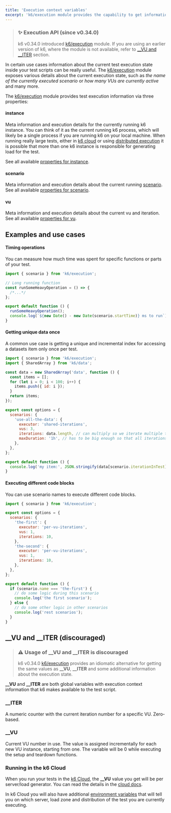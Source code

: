 ```yaml
---
title: 'Execution context variables'
excerpt: 'k6/execution module provides the capability to get information about the current test execution state inside the test script'
---
```


> ### ✨ Execution API (since v0.34.0)
>
> k6 v0.34.0 introduced [k6/execution](/javascript-api/k6-execution) module. 
> If you are using an earlier version of k6, where the module is not available,
> refer to [\_\_VU and \_\_ITER](/using-k6/execution-context-variables/#__vu-and-__iter-discouraged) section.

In certain use cases information about the current test execution state inside your test scripts can be really useful.
The [k6/execution](/javascript-api/k6-execution) module exposes various details about the current execution state, such as _the name of the currently executed scenario_ or _how many VUs are currently active_ and many more.

The [k6/execution](/javascript-api/k6-execution) module provides test execution information via three properties:

#### instance

Meta information and execution details for the currently running k6 instance. You can think of it as the current running k6 process, which will likely be a single process if you are running k6 on your local machine.
When running really large tests, either in [k6 cloud](/cloud/creating-and-running-a-test/cloud-tests-from-the-cli) or using [distributed execution](/testing-guides/running-large-tests/#distributed-execution) it is possible that more than one k6 instance is responsible for generating load for the test. 

See all available [properties for instance](/javascript-api/k6-execution/#instance).

#### scenario

Meta information and execution details about the current running [scenario](/using-k6/scenarios).  
See all available [properties for scenario](/javascript-api/k6-execution/#scenario).

#### vu

Meta information and execution details about the current vu and iteration.  
See all available [properties for vu](/javascript-api/k6-execution/#vu).

## Examples and use cases

#### Timing operations

You can measure how much time was spent for specific functions or parts of your test.

<CodeGroup labels={[]} lineNumbers={[true]}>

```javascript
import { scenario } from 'k6/execution';

// Long running function
const runSomeHeavyOperation = () => {
  /*...*/
};

export default function () {
  runSomeHeavyOperation();
  console.log(`${new Date() - new Date(scenario.startTime)} ms to run`);
}
```

</CodeGroup>

#### Getting unique data once

A common use case is getting a unique and incremental index for accessing a datasets item only once per test.

<CodeGroup labels={[]} lineNumbers={[true]}>

```javascript
import { scenario } from 'k6/execution';
import { SharedArray } from 'k6/data';

const data = new SharedArray('data', function () {
  const items = [];
  for (let i = 0; i < 100; i++) {
    items.push({ id: i });
  }
  return items;
});

export const options = {
  scenarios: {
    'use-all-the-data': {
      executor: 'shared-iterations',
      vus: 3,
      iterations: data.length, // can multiply so we iterate multiple times
      maxDuration: '1h', // has to be big enough so that all iterations go through if needed
    },
  },
};

export default function () {
  console.log('my item:', JSON.stringify(data[scenario.iterationInTest]));
}
```

</CodeGroup>

#### Executing different code blocks

You can use scenario names to execute different code blocks.

<CodeGroup labels={[]} lineNumbers={[true]}>

```javascript
import { scenario } from 'k6/execution';

export const options = {
  scenarios: {
    'the-first': {
      executor: 'per-vu-iterations',
      vus: 1,
      iterations: 10,
    },
    'the-second': {
      executor: 'per-vu-iterations',
      vus: 1,
      iterations: 10,
    },
  },
};

export default function () {
  if (scenario.name === 'the-first') {
    // do some logic during this scenario
    console.log('the first scenario');
  } else {
    // do some other logic in other scenarios
    console.log('rest scenarios');
  }
}
```

</CodeGroup>

## \_\_VU and \_\_ITER (discouraged)

> ### ⚠️ Usage of __\_\_VU__ and __\_\_ITER__ is discouraged
> k6 v0.34.0 [k6/execution](/javascript-api/k6-execution) provides an idiomatic alternative for getting the same values as __\_\_VU__, __\_\_ITER__ and some additional information about the execution state. 


**\_\_VU** and **\_\_ITER** are both global variables with execution context information that k6 makes available to the test script.

### \_\_ITER

A numeric counter with the current iteration number for a specific VU. Zero-based.

### \_\_VU

Current VU number in use. The value is assigned incrementally for each new VU instance, starting from one. The variable will be 0 while executing the setup and teardown functions.

### Running in the k6 Cloud

When you run your tests in the [k6 Cloud](/cloud), the **\_\_VU** value you get will be per server/load generator. You can read the details in the [cloud docs](/cloud/cloud-faq/general-questions/#how-many-vus-can-be-run-from-the-same-dedicated-ip).

In k6 Cloud you will also have additional [environment variables](/cloud/creating-and-running-a-test/cloud-tests-from-the-cli/#cloud-environment-variables) that will tell you on which server, load zone and distribution of the test you are currently executing.
